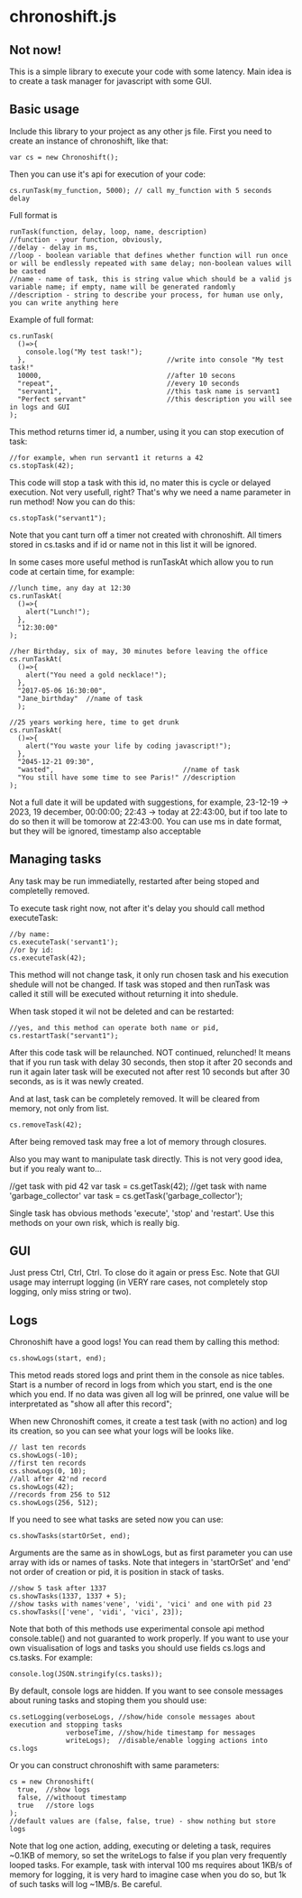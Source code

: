 chronoshift.js
===============
Not now!
--------

This is a simple library to execute your code with some latency. Main idea is to create a task manager for javascript with some GUI.

Basic usage
-----------

Include this library to your project as any other js file.
First you need to create an instance of chronoshift, like that:

    var cs = new Chronoshift();

Then you can use it's api for execution of your code:

    cs.runTask(my_function, 5000); // call my_function with 5 seconds delay

Full format is

    runTask(function, delay, loop, name, description)
    //function - your function, obviously,
    //delay - delay in ms,
    //loop - boolean variable that defines whether function will run once or will be endlessly repeated with same delay; non-boolean values will be casted
    //name - name of task, this is string value which should be a valid js variable name; if empty, name will be generated randomly
    //description - string to describe your process, for human use only, you can write anything here

Example of full format:

    cs.runTask(
      ()=>{
        console.log("My test task!");
      },                                   //write into console "My test task!"
      10000,                               //after 10 secons
      "repeat",                            //every 10 seconds
      "servant1",                          //this task name is servant1
      "Perfect servant"                    //this description you will see in logs and GUI
    );
This method returns timer id, a number, using it you can stop execution of task:

    //for example, when run servant1 it returns a 42
    cs.stopTask(42);

This code will stop a task with this id, no mater this is cycle or delayed execution. Not very usefull, right? That's why we need a name parameter in run method! Now you can do this:

    cs.stopTask("servant1");

Note that you cant turn off a timer not created with chronoshift. All timers stored in cs.tasks and if id or name not in this list it will be ignored.

In some cases more useful method is runTaskAt which allow you to run code at certain time, for example:

    //lunch time, any day at 12:30
    cs.runTaskAt(
      ()=>{
        alert("Lunch!");
      },
      "12:30:00"
    );

    //her Birthday, six of may, 30 minutes before leaving the office
    cs.runTaskAt(
      ()=>{
        alert("You need a gold necklace!");
      },
      "2017-05-06 16:30:00",
      "Jane_birthday"  //name of task
      );

    //25 years working here, time to get drunk
    cs.runTaskAt(
      ()=>{
        alert("You waste your life by coding javascript!");
      },
      "2045-12-21 09:30",
      "wasted",                                //name of task
      "You still have some time to see Paris!" //description
    );


Not a full date it will be updated with suggestions, for example, 23-12-19 -> 2023, 19 december, 00:00:00;
22:43 -> today at 22:43:00, but if too late to do so then it will be tomorow at 22:43:00.
You can use ms in date format, but they will be ignored, timestamp also acceptable

Managing tasks
--------------

Any task may be run immediatelly, restarted after being stoped and completelly removed.

To execute task right now, not after it's delay you should call method executeTask:

    //by name:
    cs.executeTask('servant1');
    //or by id:
    cs.executeTask(42);

This method will not change task, it only run chosen task and his execution shedule will not be changed. If task was stoped and then runTask was called it still will be executed without returning it into shedule.

When task stoped it wil not be deleted and can be restarted:

    //yes, and this method can operate both name or pid,
    cs.restartTask("servant1");

After this code task will be relaunched. NOT continued, relunched! It means that if you run task with delay 30 seconds, then stop it after 20 seconds and run it again later task will be executed not after rest 10 seconds but after 30 seconds, as is it was newly created.

And at last, task can be completely removed. It will be cleared from memory, not only from list.

    cs.removeTask(42);

After being removed task may free a lot of memory through closures.

Also you may want to manipulate task directly. This is not very good idea, but if you realy want to...

  //get task with pid 42
  var task = cs.getTask(42);
  //get task with name 'garbage_collector'
  var task = cs.getTask('garbage_collector');

Single task has obvious methods 'execute', 'stop' and 'restart'. Use this methods on your own risk, which is really big.

GUI
---

Just press Ctrl, Ctrl, Ctrl. To close do it again or press Esc. Note that GUI usage may interrupt logging (in VERY rare cases, not completely stop logging, only miss string or two).

Logs
----

Chronoshift have a good logs! You can read them by calling this method:

    cs.showLogs(start, end);

This metod reads stored logs and print them in the console as nice tables. Start is a number of record in logs from which you start, end is the one which you end. If no data was given all log will be prinred, one value will be interpretated as "show all after this record";

When new Chronoshift comes, it create a test task (with no action) and log its creation, so you can see what your logs will be looks like.  

    // last ten records
    cs.showLogs(-10);
    //first ten records
    cs.showLogs(0, 10);
    //all after 42'nd record
    cs.showLogs(42);
    //records from 256 to 512
    cs.showLogs(256, 512);

If you need to see what tasks are seted now you can use:

    cs.showTasks(startOrSet, end);

Arguments are the same as in showLogs, but as first parameter you can use array with ids or names of tasks. Note that integers in 'startOrSet' and 'end' not order of creation or pid, it is position in stack of tasks.

    //show 5 task after 1337
    cs.showTasks(1337, 1337 + 5);
    //show tasks with names'vene', 'vidi', 'vici' and one with pid 23
    cs.showTasks(['vene', 'vidi', 'vici', 23]);


Note that both of this methods use experimental console api method console.table() and not guaranted to work properly. If you want to use your own visualisation of logs and tasks you should use fields cs.logs and cs.tasks. For example:

    console.log(JSON.stringify(cs.tasks));

By default, console logs are hidden. If you want to see console messages about runing tasks and stoping them you should use:

    cs.setLogging(verboseLogs, //show/hide console messages about execution and stopping tasks
                  verboseTime, //show/hide timestamp for messages
                  writeLogs);  //disable/enable logging actions into cs.logs

Or you can construct chronoshift with same parameters:

    cs = new Chronoshift(
      true,  //show logs
      false, //withoout timestamp
      true   //store logs
    );
    //default values are (false, false, true) - show nothing but store logs

Note that log one action, adding, executing or deleting a task, requires ~0.1KB of memory, so set the writeLogs to false if you plan very frequently looped tasks. For example, task with interval 100 ms requires about 1KB/s of memory for logging, it is very hard to imagine case when you do so, but 1k of such tasks will log ~1MB/s. Be careful.
